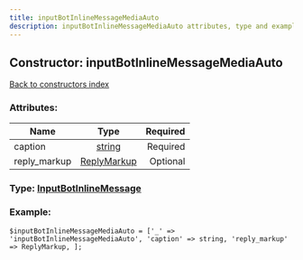 ```yaml
---
title: inputBotInlineMessageMediaAuto
description: inputBotInlineMessageMediaAuto attributes, type and example
---
```

## Constructor: inputBotInlineMessageMediaAuto  
[Back to constructors index](index.md)



### Attributes:

| Name     |    Type       | Required |
|----------|:-------------:|---------:|
|caption|[string](../types/string.md) | Required|
|reply\_markup|[ReplyMarkup](../types/ReplyMarkup.md) | Optional|



### Type: [InputBotInlineMessage](../types/InputBotInlineMessage.md)


### Example:

```
$inputBotInlineMessageMediaAuto = ['_' => 'inputBotInlineMessageMediaAuto', 'caption' => string, 'reply_markup' => ReplyMarkup, ];
```